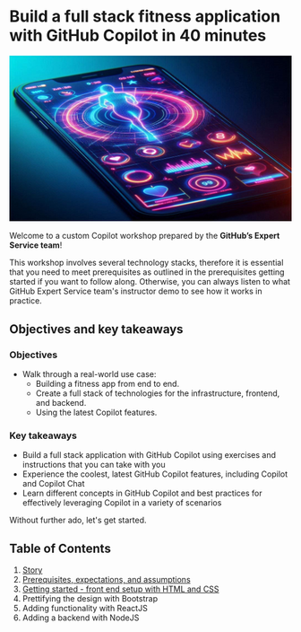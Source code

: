 # Build a full stack fitness application with GitHub Copilot in 40 minutes

![Story of Fitness application](images/cover.jpg)

Welcome to a custom Copilot workshop prepared by the **GitHub’s Expert Service team**!

This workshop involves several technology stacks, therefore it is essential that you need to meet prerequisites as outlined in the prerequisites getting started if you want to follow along. Otherwise, you can always listen to what GitHub Expert Service team's instructor demo to see how it works in practice.

## Objectives and key takeaways

### Objectives

- Walk through a real-world use case:
  - Building a fitness app from end to end.
  - Create a full stack of technologies for the infrastructure, frontend, and backend.
  - Using the latest Copilot features.

### Key takeaways

- Build a full stack application with GitHub Copilot using exercises and instructions that you can take with you
- Experience the coolest, latest GitHub Copilot features, including Copilot and Copilot Chat
- Learn different concepts in GitHub Copilot and best practices for effectively leveraging Copilot in a variety of scenarios

Without further ado, let's get started.

## Table of Contents

1. [Story](docs/1_Story)
2. [Prerequisites, expectations, and assumptions](docs/2_Prerequisites)
3. [Getting started - front end setup with HTML and CSS](docs/3_GettingStarted)
4. Prettifying the design with Bootstrap
5. Adding functionality with ReactJS
6. Adding a backend with NodeJS
